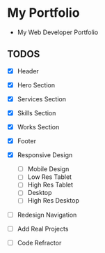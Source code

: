 # My Portfolio

- My Web Developer Portfolio

## TODOS

- [x] Header
- [x] Hero Section
- [x] Services Section
- [x] Skills Section
- [x] Works Section
- [x] Footer
- [x] Responsive Design

  - [ ] Mobile Design
  - [ ] Low Res Tablet
  - [ ] High Res Tablet
  - [ ] Desktop
  - [ ] High Res Desktop

- [ ] Redesign Navigation
- [ ] Add Real Projects
- [ ] Code Refractor
